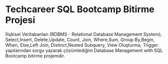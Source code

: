 # Techcareer SQL Bootcamp Bitirme Projesi
İlişkisel Veritabanları (RDBMS - Relational Database Management System), Select,Insert, Delete,Update, Count, Join, Where,Sum, Group By,Begin, When, Else,Left Join, Distinct,Nested Subquery, View Oluşturma, Trigger yapılarından sorgu yazarak çözümlediğim Database Management with SQL Bootcamp bitirme projemdir.
